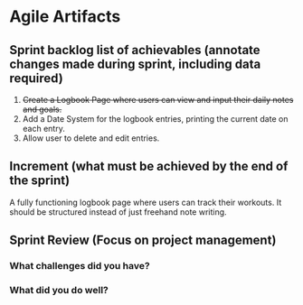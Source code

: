 # Agile Artifacts
## Sprint backlog list of achievables (annotate changes made during sprint, including data required)
1. ~~Create a Logbook Page where users can view and input their daily notes and goals.~~ 
2. Add a Date System for the logbook entries, printing the current date on each entry.
3. Allow user to delete and edit entries.
## Increment (what must be achieved by the end of the sprint)
A fully functioning logbook page where users can track their workouts. It should be structured instead of just freehand note writing.

## Sprint Review (Focus on project management)

### What challenges did you have?
### What did you do well?
 